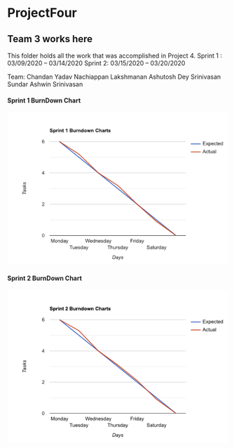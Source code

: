 # ProjectFour
## Team 3 works here

This folder holds all the work that was accomplished in Project 4.
Sprint 1 : 03/09/2020 – 03/14/2020 
Sprint 2: 03/15/2020 – 03/20/2020  

Team: 
Chandan Yadav 
Nachiappan Lakshmanan 
Ashutosh Dey 
Srinivasan Sundar 
Ashwin Srinivasan

#### Sprint 1 BurnDown Chart

![BurnDown Chart](Documents/Sprint_1_burndown_chart.png)

#### Sprint 2 BurnDown Chart

![BurnDown Chart](Documents/Sprint_2_burndown_chart.png)
